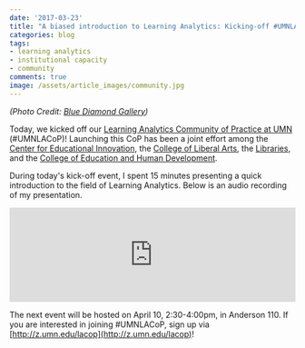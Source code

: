 ```yaml
---
date: '2017-03-23'
title: "A biased introduction to Learning Analytics: Kicking-off #UMNLACoP"
categories: blog
tags:
- learning analytics
- institutional capacity
- community
comments: true
image: /assets/article_images/community.jpg
---
```


_(Photo Credit: [Blue Diamond Gallery](http://www.thebluediamondgallery.com/wooden-tile/c/community.html))_

Today, we kicked off our [Learning Analytics Community of Practice at UMN](https://cei.umn.edu/courses-programs/learning-analytics-community-practice) (#UMNLACoP)! Launching this CoP has been a joint effort among the [Center for Educational Innovation](https://cei.umn.edu/), the [College of Liberal Arts](https://cla.umn.edu/), the [Libraries](https://www.lib.umn.edu), and the [College of Education and Human Development](https://cehd.umn.edu).

During today's kick-off event, I spent 15 minutes presenting a quick introduction to the field of Learning Analytics. Below is an audio recording of my presentation.

<iframe width="100%" height="166" scrolling="no" frameborder="no" src="https://w.soundcloud.com/player/?url=https%3A//api.soundcloud.com/tracks/314202983&amp;color=ff5500&amp;auto_play=false&amp;hide_related=false&amp;show_comments=true&amp;show_user=true&amp;show_reposts=false"></iframe>

The next event will be hosted on April 10, 2:30-4:00pm, in Anderson 110. If you are interested in joining #UMNLACoP, sign up via [http://z.umn.edu/lacop](http://z.umn.edu/lacop)!
